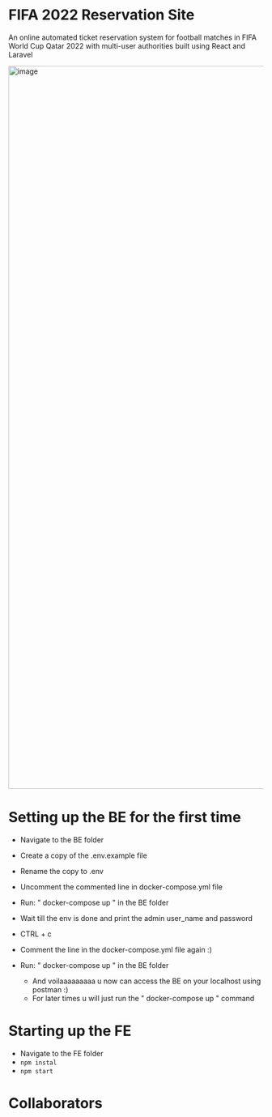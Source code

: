 # FIFA 2022 Reservation Site
An online automated ticket reservation system for football matches in FIFA World Cup Qatar 2022 with multi-user authorities built using React and Laravel

<img width="1428" alt="image" src="https://user-images.githubusercontent.com/49572294/215466194-81e910ff-2a14-41a9-abba-2591aeb8f6ca.png">


# Setting up the BE for the first time
- Navigate to the BE folder
- Create a copy of the .env.example file
- Rename the copy to .env
- Uncomment the commented line in docker-compose.yml file
- Run: " docker-compose up " in the BE folder
- Wait till the env is done and print the admin user_name and password
- CTRL + c
- Comment the line in the docker-compose.yml file again :)
- Run: " docker-compose up " in the BE folder

    - And voilaaaaaaaaa u now can access the BE on your localhost using postman :)
    - For later times u will just run the " docker-compose up " command 

# Starting up the FE
- Navigate to the FE folder
- ```npm instal```
- ```npm start```


# Collaborators
<!-- readme: collaborators -start -->
<!-- readme: collaborators -end -->

